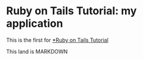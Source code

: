 # Ruby on Tails Tutorial: my application

This is the first for [*Ruby on Tails Tutorial](http://railstutorial.org)

This land is MARKDOWN